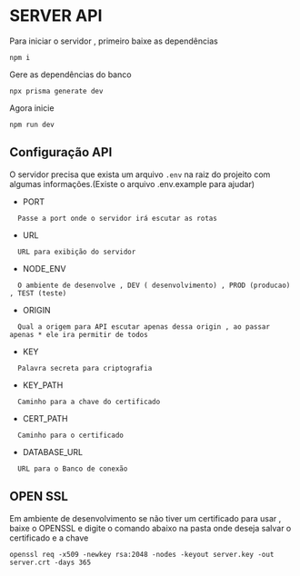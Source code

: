 # SERVER API

Para iniciar o servidor , primeiro baixe as dependências
```
npm i
```
Gere as dependências do banco
```
npx prisma generate dev
```
Agora inicie 
```
npm run dev
```

## Configuração API

O servidor precisa que exista um arquivo `.env` na raiz do projeito com algumas informações.(Existe o arquivo .env.example para ajudar)

* PORT
```
  Passe a port onde o servidor irá escutar as rotas
```
* URL
```
  URL para exibição do servidor
```
* NODE_ENV
```
  O ambiente de desenvolve , DEV ( desenvolvimento) , PROD (producao) , TEST (teste)
```
* ORIGIN
```
  Qual a origem para API escutar apenas dessa origin , ao passar apenas * ele ira permitir de todos 
```
* KEY
```
  Palavra secreta para criptografia
```
* KEY_PATH
```
  Caminho para a chave do certificado
```
* CERT_PATH
```
  Caminho para o certificado 
```
* DATABASE_URL
```
  URL para o Banco de conexão
```

## OPEN SSL
Em ambiente de desenvolvimento se não tiver um certificado para usar , baixe o OPENSSL e digite o comando abaixo na pasta onde deseja salvar o certificado e a chave

```
openssl req -x509 -newkey rsa:2048 -nodes -keyout server.key -out server.crt -days 365
```
